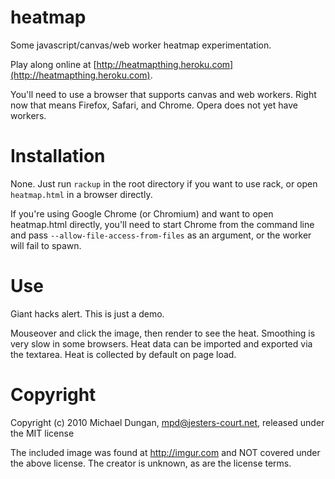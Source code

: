 heatmap
=======

Some javascript/canvas/web worker heatmap experimentation.

Play along online at [http://heatmapthing.heroku.com](http://heatmapthing.heroku.com).

You'll need to use a browser that supports canvas and web workers. Right now that means Firefox, Safari, and Chrome. Opera does not yet have workers. 

Installation
============

None. Just run `rackup` in the root directory if you want to use rack, or open `heatmap.html` in a browser directly.

If you're using Google Chrome (or Chromium) and want to open heatmap.html directly, you'll need to start Chrome from the command line and pass `--allow-file-access-from-files` as an argument, or the worker will fail to spawn.

Use
===

Giant hacks alert. This is just a demo.

Mouseover and click the image, then render to see the heat. Smoothing is very slow in some browsers. Heat data can be imported and exported via the textarea. Heat is collected by default on page load.

Copyright
=========

Copyright (c) 2010 Michael Dungan, mpd@jesters-court.net, released under the MIT license

The included image was found at http://imgur.com and NOT covered under the above license. The creator is unknown, as are the license terms.
